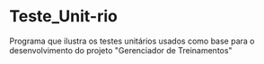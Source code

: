 # Teste_Unit-rio
Programa que ilustra os testes unitários usados como base para o desenvolvimento do projeto "Gerenciador de Treinamentos"
